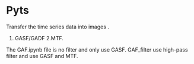 # Pyts
Transfer the time series data into images .

1. GASF/GADF
2.MTF.

The GAF.ipynb file is no filter and only use GASF.
GAF_filter use high-pass filter and use GASF and MTF.
